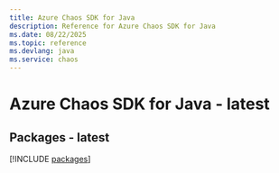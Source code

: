 ```yaml
---
title: Azure Chaos SDK for Java
description: Reference for Azure Chaos SDK for Java
ms.date: 08/22/2025
ms.topic: reference
ms.devlang: java
ms.service: chaos
---
```

# Azure Chaos SDK for Java - latest
## Packages - latest
[!INCLUDE [packages](chaos-index.md)]